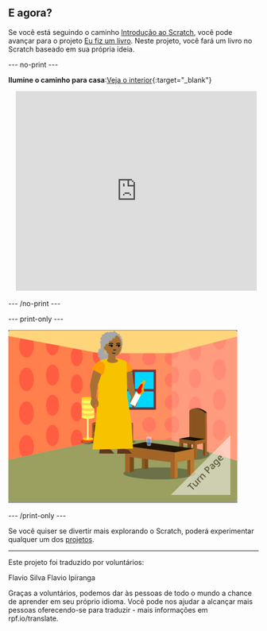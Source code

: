 ## E agora?

Se você está seguindo o caminho [Introdução ao Scratch](https://projects.raspberrypi.org/pt-BR/pathway/scratch-intro), você pode avançar para o projeto [Eu fiz um livro](https://projects.raspberrypi.org/pt-BR/projects/i-made-you-a-book). Neste projeto, você fará um livro no Scratch baseado em sua própria ideia.

--- no-print ---

**Ilumine o caminho para casa**:[Veja o interior](https://scratch.mit.edu/projects/628381907/editor){:target="_blank"}
<div class="scratch-preview" style="margin-left: 15px;">
  <iframe allowtransparency="true" width="485" height="402" src="https://scratch.mit.edu/projects/embed/628381907/?autostart=false" frameborder="0"></iframe>
</div>

--- /no-print ---

--- print-only ---

![Um projeto do tipo 'Eu fiz um livro para você'.](images/book-cover.png)

--- /print-only ---

Se você quiser se divertir mais explorando o Scratch, poderá experimentar qualquer um dos [projetos](https://projects.raspberrypi.org/pt-BR/projects?software%5B%5D=scratch&curriculum%5B%5D=%201).

***
Este projeto foi traduzido por voluntários:

Flavio Silva
Flavio Ipiranga

Graças a voluntários, podemos dar às pessoas de todo o mundo a chance de aprender em seu próprio idioma. Você pode nos ajudar a alcançar mais pessoas oferecendo-se para traduzir - mais informações em rpf.io/translate.
